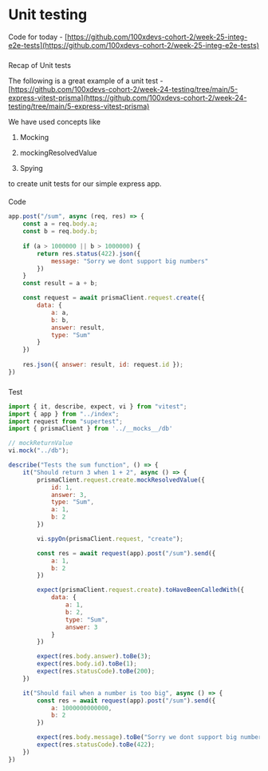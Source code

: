# Unit testing

Code for today - [https://github.com/100xdevs-cohort-2/week-25-integ-e2e-tests](https://github.com/100xdevs-cohort-2/week-25-integ-e2e-tests)

### 

[](#223d80605b424b0e871175b0fc3069ac "Recap of Unit tests")Recap of Unit tests

The following is a great example of a unit test - [https://github.com/100xdevs-cohort-2/week-24-testing/tree/main/5-express-vitest-prisma](https://github.com/100xdevs-cohort-2/week-24-testing/tree/main/5-express-vitest-prisma)

We have used concepts like

1.  Mocking

2.  mockingResolvedValue

3.  Spying

to create unit tests for our simple express app.

#### 

[](#0dd80bd95d6c49e0b4a315d89974ab05 "Code")Code

```javascript
app.post("/sum", async (req, res) => {
    const a = req.body.a;
    const b = req.body.b;
    
    if (a > 1000000 || b > 1000000) {
        return res.status(422).json({
            message: "Sorry we dont support big numbers"
        })
    }
    const result = a + b;

    const request = await prismaClient.request.create({
        data: {
            a: a,
            b: b,
            answer: result,
            type: "Sum"
        }
    })
    
    res.json({ answer: result, id: request.id });
})
```

### 

[](#d9faf4a0cdeb44048ef16fe1c7025197 "Test")Test

```javascript
import { it, describe, expect, vi } from "vitest";
import { app } from "../index";
import request from "supertest";
import { prismaClient } from '../__mocks__/db'

// mockReturnValue
vi.mock("../db");

describe("Tests the sum function", () => {
    it("Should return 3 when 1 + 2", async () => {
        prismaClient.request.create.mockResolvedValue({
            id: 1,
            answer: 3,
            type: "Sum",
            a: 1,
            b: 2
        })

        vi.spyOn(prismaClient.request, "create");

        const res = await request(app).post("/sum").send({
            a: 1,
            b: 2
        })

        expect(prismaClient.request.create).toHaveBeenCalledWith({
            data: {
                a: 1,
                b: 2,
                type: "Sum",
                answer: 3
            }
        })

        expect(res.body.answer).toBe(3);
        expect(res.body.id).toBe(1);
        expect(res.statusCode).toBe(200);
    })

    it("Should fail when a number is too big", async () => {
        const res = await request(app).post("/sum").send({
            a: 1000000000000,
            b: 2
        })

        expect(res.body.message).toBe("Sorry we dont support big numbers");
        expect(res.statusCode).toBe(422);
    })
})
```